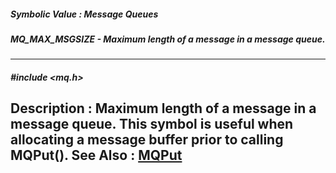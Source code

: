 ##### Symbolic Value : Message Queues
##### MQ_MAX_MSGSIZE - Maximum length of a message in a message queue.
---
##### #include <mq.h>
**Description :**
Maximum length of a message in a message queue.  This symbol is useful when 
allocating a message buffer prior to calling MQPut().
**See Also :**
[MQPut](D:/md_files/MQPut.md)
---
